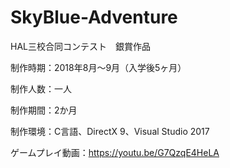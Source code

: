 # SkyBlue-Adventure

HAL三校合同コンテスト　銀賞作品

制作時期：2018年8月～9月（入学後5ヶ月）

制作人数：一人

制作期間：2か月

制作環境：C言語、DirectX 9、Visual Studio 2017

ゲームプレイ動画：https://youtu.be/G7QzqE4HeLA
